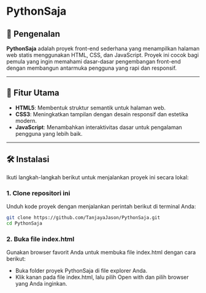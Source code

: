 # PythonSaja

## 📖 Pengenalan

**PythonSaja** adalah proyek front-end sederhana yang menampilkan halaman web statis menggunakan HTML, CSS, dan JavaScript. Proyek ini cocok bagi pemula yang ingin memahami dasar-dasar pengembangan front-end dengan membangun antarmuka pengguna yang rapi dan responsif.  

---

## 🚀 Fitur Utama

- **HTML5**: Membentuk struktur semantik untuk halaman web.  
- **CSS3**: Meningkatkan tampilan dengan desain responsif dan estetika modern.  
- **JavaScript**: Menambahkan interaktivitas dasar untuk pengalaman pengguna yang lebih baik.  

---

## 🛠️ Instalasi

Ikuti langkah-langkah berikut untuk menjalankan proyek ini secara lokal:

### 1. Clone repositori ini

Unduh kode proyek dengan menjalankan perintah berikut di terminal Anda:

```bash
git clone https://github.com/TanjayaJason/PythonSaja.git
cd PythonSaja
```

### 2. Buka file index.html
Gunakan browser favorit Anda untuk membuka file index.html dengan cara berikut:

- Buka folder proyek PythonSaja di file explorer Anda.
- Klik kanan pada file index.html, lalu pilih Open with dan pilih browser yang Anda inginkan.